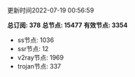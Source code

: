 更新时间2022-07-19 00:56:59

**总订阅: 378**
**总节点: 15477**
**有效节点: 3354**
- ss节点: 1036
- ssr节点: 12
- v2ray节点: 1969
- trojan节点: 337
